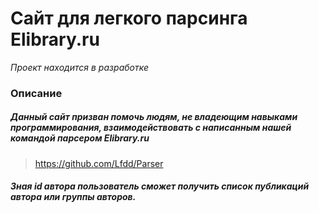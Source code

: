 # Сайт для легкого парсинга Elibrary.ru
_Проект находится в разработке_
### Описание
##### Данный сайт призван помочь людям, не владеющим навыками программирования, взаимодействовать с написанным нашей командой парсером Elibrary.ru
> https://github.com/Lfdd/Parser
##### Зная id автора пользователь сможет получить список публикаций автора или группы авторов.

